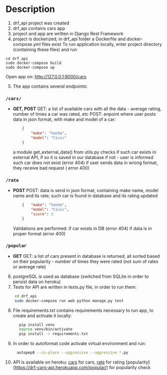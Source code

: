 # Description
1. drf_api project was created
2. drf_api contains cars app 
3. project and app are written in Django Rest Framework 
4. project is dockerized; in drf_api folder a Dockerfile and docker-compose.yml files exist
To run application locally, enter project directory (containing these files) and run

```
cd drf_api
sudo docker-compose build
sudo docker-compose up
```
Open app on: http://127.0.0.1:8000/cars

5. The app contains several endpoints:

### `/cars/`
* **GET, POST**
    GET:
    a list of available cars with all the data - average rating, number of times a car was rated, etc
    POST:
    enpoint where user posts data in json format, with make and model of a car:

    ```json
        {
            "make": "honda",
            "model": "Civic"
        }
    ```
    a module get_external_data() from utils.py checks if such car exists in external API, if so it is saved in our database
    if not - user is informed such car does not exist (error 404)
    if user sends data in wrong format, they receive bad request ( error 400)

### `/rate`
* **POST**
    POST:
    data is send in json format, containing make name, model name and its rate; such car is found in database and its rating updated
    ```json
        {   "make": "honda",
            "model": "Civic",
            "score": 3
        }
    ```
    Validations are performed: 
    if car exists in DB (error 404)
    if data is in proper format (error 400)
### `/popular`
* **GET**
    GET:
    a list of cars present in database is returned, all sorted based on their popularity - number of times they were rated (not sum of rates or average rate)

6. postgreSQL is used as database (switched from SQLite in order to persist data on heroku)
7. Tests for API are written in tests.py file, in order to run them:
```bash
    cd drf_api
    sudo docker-compose run web python manage.py test 
```
8. File requirements.txt contains requirements necessary to run app, to create and activate it locally:

```bash
      pip install venv
      source venv/bin/activate
      pip install -r requirements.txt
```

9.  In order to autoformat code activate virtual environment and run:
```bash
     autopep8 --in-place --aggressive --aggressive *.py
```

10. API is available on heroku: [cars](https://drf-cars-api.herokuapp.com/cars/) for cars, 
     [rate](https://drf-cars-api.herokuapp.com/rate/) for rating
      [popularity] (https://drf-cars-api.herokuapp.com/popular/) for popularity check



